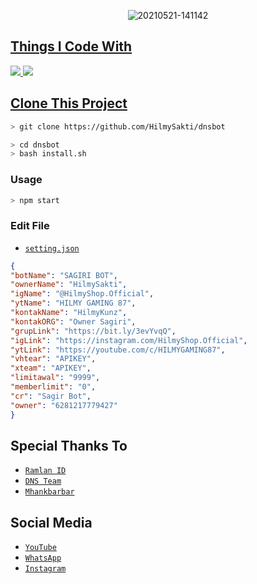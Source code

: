 <p align="center">
<img src=https://i.ibb.co/wrdMgWx/20210521-141142.jpg" alt="20210521-141142" border="0">
</p>
<p align="center">
<a href="https://github.com/HilmySakti">
</p>

## Things I Code With
<p>
    <img
        src="https://img.shields.io/badge/node.js%20-%2343853D.svg?&style=for-the-badge&logo=node.js&logoColor=white" />
    <img
        src="https://img.shields.io/badge/javascript%20-%23323330.svg?&style=for-the-badge&logo=javascript&logoColor=%23F7DF1E" />

## Clone This Project

```bash
> git clone https://github.com/HilmySakti/dnsbot
```

```bash
> cd dnsbot
> bash install.sh
```

### Usage
```bash
> npm start
```

### Edit File
- [`setting.json`](https://github.com/HilmySakti/dnsbot/blob/master/dns/setting.json#95)
```json
{
"botName": "SAGIRI BOT",
"ownerName": "HilmySakti",
"igName": "@HilmyShop.Official",
"ytName": "HILMY GAMING 87",
"kontakName": "HilmyKunz",
"kontakORG": "Owner Sagiri",
"grupLink": "https://bit.ly/3evYvqQ",
"igLink": "https://instagram.com/HilmyShop.Official",
"ytLink": "https://youtube.com/c/HILMYGAMING87",
"vhtear": "APIKEY",
"xteam": "APIKEY",
"limitawal": "9999",
"memberlimit": "0",
"cr": "Sagir Bot",
"owner": "6281217779427"
}
```

## Special Thanks To
* [`Ramlan ID`](https://github.com/Ramlan404)
* [`DNS Team`](https://instagram.com/denssptraa)
* [`Mhankbarbar`](https://github.com/MhankBarBar)

## Social Media
* [`YouTube`](https://youtube.com/c/HILMYGAMING87)
* [`WhatsApp`](https://chat.whatsapp.com/CZ5eaZM1BeG7qoBN9jhbN4)
* [`Instagram`](https://instagram.com/HilmyShop.Official)

